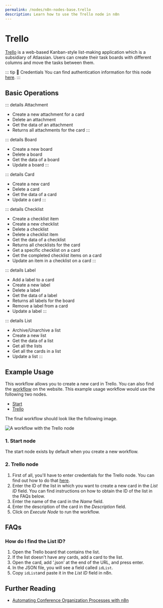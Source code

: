 ```yaml
---
permalink: /nodes/n8n-nodes-base.trello
description: Learn how to use the Trello node in n8n
---
```


# Trello

[Trello](https://trello.com/) is a web-based Kanban-style list-making application which is a subsidiary of Atlassian. Users can create their task boards with different columns and move the tasks between them.

::: tip 🔑 Credentials
You can find authentication information for this node [here](../../../credentials/Trello/README.md).
:::

## Basic Operations

::: details Attachment
- Create a new attachment for a card
- Delete an attachment
- Get the data of an attachment
- Returns all attachments for the card
:::

::: details Board
- Create a new board
- Delete a board
- Get the data of a board
- Update a board
:::

::: details Card
- Create a new card
- Delete a card
- Get the data of a card
- Update a card
:::

::: details Checklist
- Create a checklist item
- Create a new checklist
- Delete a checklist
- Delete a checklist item
- Get the data of a checklist
- Returns all checklists for the card
- Get a specific checklist on a card
- Get the completed checklist items on a card
- Update an item in a checklist on a card
:::

::: details Label
- Add a label to a card
- Create a new label
- Delete a label
- Get the data of a label
- Returns all labels for the board
- Remove a label from a card
- Update a label
:::

::: details List
- Archive/Unarchive a list
- Create a new list
- Get the data of a list
- Get all the lists
- Get all the cards in a list
- Update a list
:::

## Example Usage

This workflow allows you to create a new card in Trello. You can also find the [workflow](https://n8n.io/workflows/461) on the website. This example usage workflow would use the following two nodes.
- [Start](../../core-nodes/Start/README.md)
- [Trello]()

The final workflow should look like the following image.

![A workflow with the Trello node](./workflow.png)

### 1. Start node

The start node exists by default when you create a new workflow.

### 2. Trello node

1. First of all, you'll have to enter credentials for the Trello node. You can find out how to do that [here](../../../credentials/Trello/README.md).
2. Enter the ID of the list in which you want to create a new card in the *List ID* field. You can find instructions on how to obtain the ID of the list in the FAQs below.
3. Enter the name of the card in the *Name* field.
4. Enter the description of the card in the *Description* field.
5. Click on *Execute Node* to run the workflow.


## FAQs

### How do I find the List ID?

1. Open the Trello board that contains the list.
2. If the list doesn't have any cards, add a card to the list.
3. Open the card, add '.json' at the end of the URL, and press enter.
4. In the JSON file, you will see a field called `idList`.
5. Copy `idList`and paste it in the *List ID* field in n8n.


## Further Reading

- [Automating Conference Organization Processes with n8n](https://medium.com/n8n-io/automating-conference-organization-processes-with-n8n-ab8f64a7a520)
